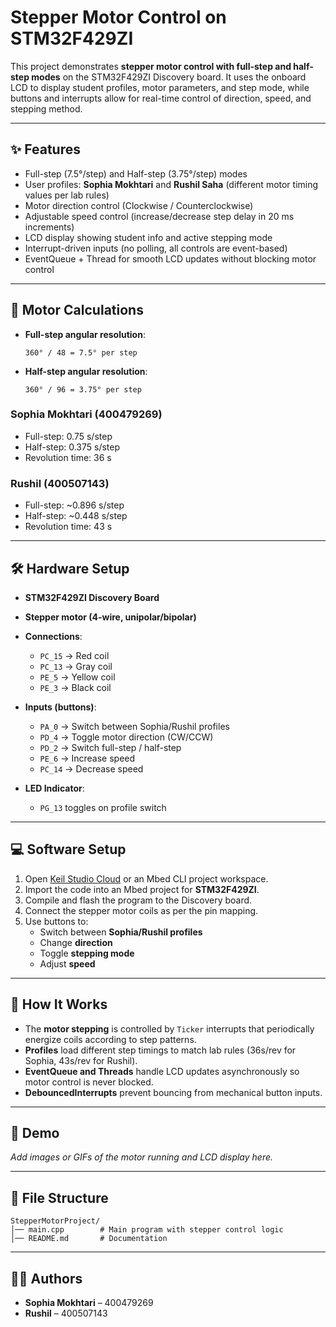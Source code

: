 # Stepper Motor Control on STM32F429ZI

This project demonstrates **stepper motor control with full-step and half-step modes** on the STM32F429ZI Discovery board. It uses the onboard LCD to display student profiles, motor parameters, and step mode, while buttons and interrupts allow for real-time control of direction, speed, and stepping method.

---

## ✨ Features
- Full-step (7.5°/step) and Half-step (3.75°/step) modes  
- User profiles: **Sophia Mokhtari** and **Rushil Saha** (different motor timing values per lab rules)  
- Motor direction control (Clockwise / Counterclockwise)  
- Adjustable speed control (increase/decrease step delay in 20 ms increments)  
- LCD display showing student info and active stepping mode  
- Interrupt-driven inputs (no polling, all controls are event-based)  
- EventQueue + Thread for smooth LCD updates without blocking motor control  

---

## 📐 Motor Calculations
- **Full-step angular resolution**:  
  ```
  360° / 48 = 7.5° per step
  ```
- **Half-step angular resolution**:  
  ```
  360° / 96 = 3.75° per step
  ```

### Sophia Mokhtari (400479269)
- Full-step: 0.75 s/step  
- Half-step: 0.375 s/step  
- Revolution time: 36 s  

### Rushil (400507143)
- Full-step: ~0.896 s/step  
- Half-step: ~0.448 s/step  
- Revolution time: 43 s  

---

## 🛠️ Hardware Setup
- **STM32F429ZI Discovery Board**  
- **Stepper motor (4-wire, unipolar/bipolar)**  
- **Connections**:  
  - `PC_15` → Red coil  
  - `PC_13` → Gray coil  
  - `PE_5`  → Yellow coil  
  - `PE_3`  → Black coil  

- **Inputs (buttons)**:  
  - `PA_0` → Switch between Sophia/Rushil profiles  
  - `PD_4` → Toggle motor direction (CW/CCW)  
  - `PD_2` → Switch full-step / half-step  
  - `PE_6` → Increase speed  
  - `PC_14` → Decrease speed  

- **LED Indicator**:  
  - `PG_13` toggles on profile switch  

---

## 💻 Software Setup
1. Open [Keil Studio Cloud](https://studio.keil.arm.com/) or an Mbed CLI project workspace.  
2. Import the code into an Mbed project for **STM32F429ZI**.  
3. Compile and flash the program to the Discovery board.  
4. Connect the stepper motor coils as per the pin mapping.  
5. Use buttons to:  
   - Switch between **Sophia/Rushil profiles**  
   - Change **direction**  
   - Toggle **stepping mode**  
   - Adjust **speed**  

---

## 🚀 How It Works
- The **motor stepping** is controlled by `Ticker` interrupts that periodically energize coils according to step patterns.  
- **Profiles** load different step timings to match lab rules (36s/rev for Sophia, 43s/rev for Rushil).  
- **EventQueue and Threads** handle LCD updates asynchronously so motor control is never blocked.  
- **DebouncedInterrupts** prevent bouncing from mechanical button inputs.  

---

## 📸 Demo
_Add images or GIFs of the motor running and LCD display here._  

---

## 📂 File Structure
```
StepperMotorProject/
│── main.cpp        # Main program with stepper control logic
│── README.md       # Documentation
```

---

## 👨‍🎓 Authors
- **Sophia Mokhtari** – 400479269  
- **Rushil** – 400507143  
